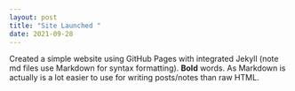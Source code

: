 ```yaml
---
layout: post
title: "Site Launched "
date: 2021-09-28
---
```

Created a simple website using GitHub Pages with integrated Jekyll (note md files use Markdown for syntax formatting). **Bold** words. As Markdown is actually is a lot easier to use for writing posts/notes than raw HTML.
